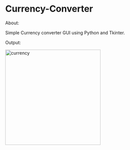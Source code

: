 # Currency-Converter
About:

Simple Currency converter GUI using Python and Tkinter.

Output:


<img width="301" alt="currency" src="https://github.com/Anvitharr/Currency-Converter/assets/93992280/44309912-b915-440b-bd98-a3a0681b04de">
